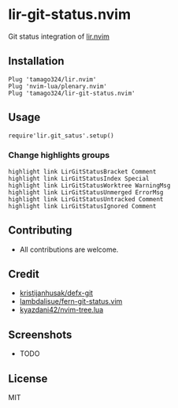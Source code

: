 # lir-git-status.nvim

Git status integration of [lir.nvim](https://github.com/tamago324/lir.nvim)


## Installation

```
Plug 'tamago324/lir.nvim'
Plug 'nvim-lua/plenary.nvim'
Plug 'tamago324/lir-git-status.nvim'
```

## Usage

```
require'lir.git_satus'.setup()
```

### Change highlights groups

```viml
highlight link LirGitStatusBracket Comment
highlight link LirGitStatusIndex Special
highlight link LirGitStatusWorktree WarningMsg
highlight link LirGitStatusUnmerged ErrorMsg
highlight link LirGitStatusUntracked Comment
highlight link LirGitStatusIgnored Comment
```


## Contributing

* All contributions are welcome.


## Credit

* [kristijanhusak/defx-git](https://github.com/kristijanhusak/defx-git)
* [lambdalisue/fern-git-status.vim](https://github.com/lambdalisue/fern-git-status.vim)
* [kyazdani42/nvim-tree.lua](https://github.com/kyazdani42/nvim-tree.lua)


## Screenshots

* TODO

## License

MIT
